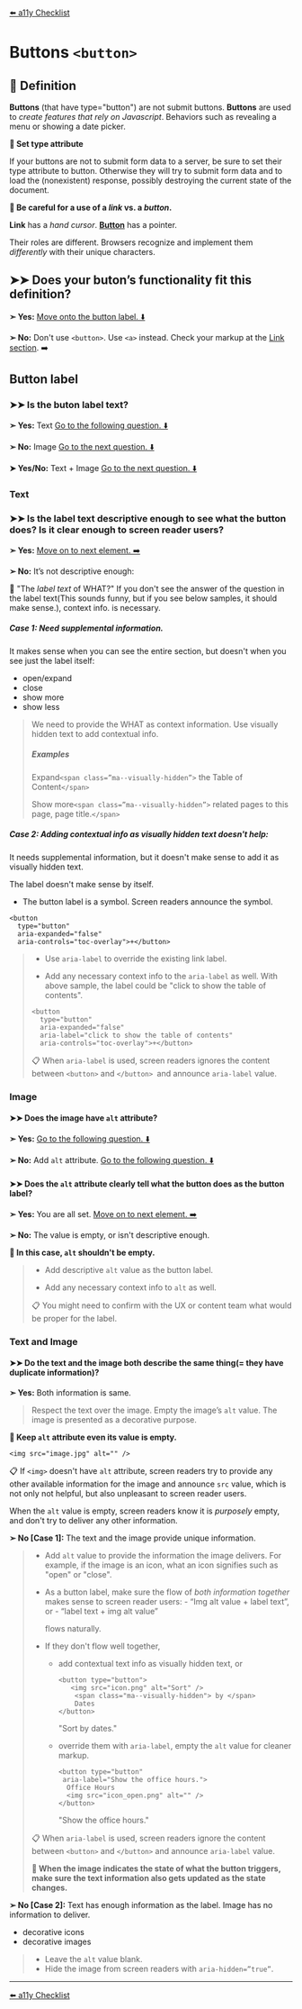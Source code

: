 [⬅️ a11y Checklist](a11y-checklist.md)

# Buttons `<button>`

## 📖 Definition

**Buttons** (that have type="button") are not submit buttons. **Buttons** are used to *create features that rely on Javascript*. Behaviors such as revealing a menu or showing a date picker.

**🛑 Set type attribute**

If your buttons are not to submit form data to a server, be sure to set their type attribute to button. Otherwise they will try to submit form data and to load the (nonexistent) response, possibly destroying the current state of the document.

**🛑 Be careful for a use of a *link* vs. a *button*.**

**Link** has a *hand cursor*.  **[Button](buttons.md)** has a pointer.
  
Their roles are different. Browsers recognize and implement them *differently* with their unique characters.


## ➤➤ Does your buton’s functionality fit this definition?

**➣ Yes:** [Move onto the button label. ⬇️](#button-label) 

**➢ No:** Don't use `<button>`. Use `<a>` instead. Check your markup at the [Link section](links.md). ➡️

<a name="button-label"></a>
## Button label

### ➤➤ Is the buton label text?

**➣ Yes:** Text [Go to the following question. ⬇️](#text)

**➢ No:** Image [Go to the next question. ⬇️](#image)

**➤ Yes/No:** Text + Image [Go to the next question. ⬇️](#text-image)

 
<a name="text"></a>
### Text 

<a name="link-context"></a> 
### ➤➤ Is the label text descriptive enough to see what the button does? Is it clear enough to screen reader users?

**➣ Yes:** [Move on to next element. ➡️](a11y-checklist.md)

**➢ No:**  It’s not descriptive enough: 

🤔 "The *label text* of WHAT?" If you don't see the answer of the question in the label text(This sounds funny, but if you see below samples, it should make sense.), context info. is necessary.

##### Case 1: Need supplemental information.

It makes sense when you can see the entire section, but doesn't when you see just the label itself:

- open/expand
- close
- show more
- show less

> We need to provide the WHAT as context information. Use visually hidden text to add contextual info.
> 
> ##### Examples
> Expand`<span class=”ma--visually-hidden”>` the Table of Content`</span>`
> 
> Show more`<span class=”ma--visually-hidden”>` related pages to this page, page title.`</span>`


##### Case 2: Adding contextual info as visually hidden text doesn't help:

It needs supplemental information, but it doesn't make sense to add it as visually hidden text.

The label doesn't make sense by itself.

- The button label is a symbol. Screen readers announce the symbol.

```
<button 
  type="button"  
  aria-expanded="false" 
  aria-controls="toc-overlay">+</button>
```

> - Use `aria-label` to override the existing link label. 
> 
> - Add any necessary context info to the  `aria-label` as well. With above sample, the label could be "click to show the table of contents". 
> 
> 
> ```
> <button 
>   type="button"  
>   aria-expanded="false"
>   aria-label="click to show the table of contents" 
>   aria-controls="toc-overlay">+</button>
> ```
> 
> 📋 When `aria-label` is used, screen readers ignores the content between `<button>` and `</button> `and announce `aria-label` value.


<a name="image"></a>
### Image

#### ➤➤ Does the image have `alt` attribute?

**➣ Yes:** [Go to the following question. ⬇️](#alt)

**➢ No:**  Add `alt` attribute. [Go to the following question. ⬇️](#alt)

<a name="alt"></a>
#### ➤➤ Does the `alt` attribute clearly tell what the button does as the button label?

**➣ Yes:** You are all set. [Move on to next element. ➡️](a11y-checklist.md)

**➢ No:** The value is empty, or isn't descriptive enough. 

**🛑 In this case, `alt` shouldn't be empty.**

> - Add descriptive `alt` value as the button label.
> 
> - Add any necessary context info to `alt` as well.
> 
> 📋 You might need to confirm with the UX or content team what would be proper for the label.

<a name="text-image"></a>
### Text and Image

#### ➤➤ Do the text and the image both describe the same thing(= they have duplicate information)?

**➣ Yes:** Both information is same.

> Respect the text over the image. Empty the image’s `alt` value.
> The image is presented as a decorative purpose.

**🛑 Keep `alt` attribute even its value is empty.**

```<img src="image.jpg" alt="" />```

📋 If `<img>` doesn't have `alt` attribute, screen readers try to provide any other available information for the image and announce `src` value, which is not only not helpful, but also unpleasant to screen reader users.

When the `alt` value is empty, screen readers know it is *purposely* empty, and don't try to deliver any other information.

**➢ No [Case 1]:** The text and the image provide unique information.

> - Add `alt` value to provide the information the image delivers. For example, if the image is an icon, what an icon signifies such as "open" or "close".
> 
> - As a button label, make sure the flow of *both information together* makes sense to screen reader users:
> 		- “Img alt value + label text”, or 
> 		- “label text + img alt value” 
> 
> 	flows naturally.
> 
> - If they don't flow well together, 
>     - add contextual text info as visually hidden text, or
> 
>		```
> 		<button type="button">
> 		   <img src="icon.png" alt="Sort" />
> 			<span class="ma--visually-hidden"> by </span>
>  			Dates
> 		</button>
>		```
>
>		"Sort by dates."
>     - override them with `aria-label`, empty the `alt` value for cleaner markup.
> 
>		```
> 		<button type="button" 
>        aria-label="Show the office hours.">
> 		  Office Hours
> 		  <img src="icon_open.png" alt="" />
> 		</button>
>		```
>
> 		"Show the office hours."
>
> 📋 When `aria-label` is used, screen readers ignore the content between `<button>` and `</button>` and announce `aria-label` value.
> 
> **🛑  When the image indicates the state of what the button triggers, make sure the text information also gets updated as the state changes.**
    
**➢ No [Case 2]:** Text has enough information as the label. Image has no information to deliver.

- decorative icons
- decorative images

> - Leave the `alt` value blank.
> - Hide the image from screen readers with `aria-hidden=”true”`.
> 
<!-- 
 	```
 	<img src="icon.png" alt="" aria-hidden="true" />
	```
TODO:  Add more info for aria-hidden.  Need some  use cases. -->


---
[⬅️ a11y Checklist](a11y-checklist.md)
